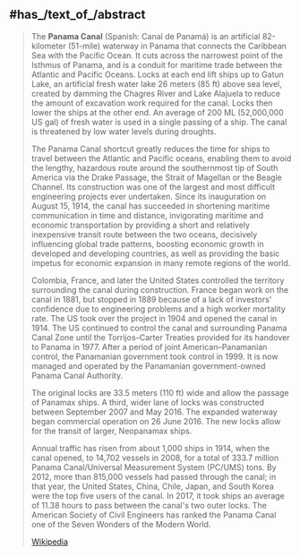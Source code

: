 ﻿---
has_id_wikidata: Q7350
located_in_the_administrative_territorial_entity:
- "[[_Standards/WikiData/WD~Panamá_Province,557506]]"
- "[[_Standards/WikiData/WD~Colón_Province,820514]]"
- "[[_Standards/WikiData/WD~Panamá_Oeste_Province,16250688]]"
described_by_source:
- "[[_Standards/WikiData/WD~Brockhaus_and_Efron_Encyclopedic_Dictionary,602358]]"
- "[[_Standards/WikiData/WD~Encyclopædia_Britannica_11th_edition,867541]]"
- "[[_Standards/WikiData/WD~The_Nuttall_Encyclopædia,3181656]]"
- "[[_Standards/WikiData/WD~Yuzhakov_Big_Encyclopedia,4091878]]"
- "[[_Standards/WikiData/WD~Sytin_Military_Encyclopedia,4114391]]"
- "[[_Standards/WikiData/WD~The_New_Student's_Reference_Work,16082057]]"
- "[[_Standards/WikiData/WD~Small_Brockhaus_and_Efron_Encyclopedic_Dictionary,19180675]]"
has_effect: '[[_Standards/WikiData/WD~Panamax,852387]]'
instance_of: "[[_Standards/WikiData/WD~ship_canal,949819]]"
has_part_s_: "[[_Standards/WikiData/WD~Panama_Canal_locks,2388548]]"
part_of: "[[_Standards/WikiData/WD~Seven_Wonders_of_the_Modern_World,12800832]]"
commissioned_by: "[[_Standards/WikiData/WD~Compagnie_universelle_du_canal_interocéanique_de_Panama,17625883]]"
heritage_designation: "[[_Standards/WikiData/WD~Historic_Civil_Engineering_Landmark,56637937]]"
video:
- "http://commons.wikimedia.org/wiki/Special:FilePath/Canal%20de%20Panama%2C%20Panama.webm"
- "http://commons.wikimedia.org/wiki/Special:FilePath/Google%20Timelapse-%20Panama%20Canal.webm"
country: '[[_Standards/WikiData/WD~Panama,804]]'
connects_with:
- "[[_Standards/WikiData/WD~Pacific_Ocean,98]]"
- "[[_Standards/WikiData/WD~Atlantic_Ocean,97]]"
destination_point: "[[_Standards/WikiData/WD~Pacific_Ocean,98]]"
start_point: "[[_Standards/WikiData/WD~Atlantic_Ocean,97]]"
elevation_above_sea_level: 26
length: 82
spoken_text_audio: "http://commons.wikimedia.org/wiki/Special:FilePath/Fr-canal%20de%20panama.ogg"
image: "http://commons.wikimedia.org/wiki/Special:FilePath/Panama%20Canal%20Gatun%20Locks.jpg"
detail_map: "http://commons.wikimedia.org/wiki/Special:FilePath/Panama%20Canal%20Map%20FR.png"
U_S_National_Archives_Identifier: 10046555
Libris_URI: 86lnmkbs3zls8r9
Krugosvet_article: Earth_sciences/geografiya/PANAMSKI_KANAL.html
Commons_gallery: "Panama Canal"
Commons_category: "Panama Canal"
date_of_official_opening: "1914-08-15T00:00:00Z"
coordinate_location: "Point(-79.75 9.12)"
---

## #has_/text_of_/abstract 

> The **Panama Canal** (Spanish: Canal de Panamá) is an artificial 82-kilometer (51-mile) waterway in Panama that connects the Caribbean Sea with the Pacific Ocean. It cuts across the narrowest point of the Isthmus of Panama, and is a conduit for maritime trade between the Atlantic and Pacific Oceans. Locks at each end lift ships up to Gatun Lake, an artificial fresh water lake 26 meters (85 ft) above sea level, created by damming the Chagres River and Lake Alajuela to reduce the amount of excavation work required for the canal. Locks then lower the ships at the other end. An average of 200 ML (52,000,000 US gal) of fresh water is used in a single passing of a ship. The canal is threatened by low water levels during droughts.
>
> The Panama Canal shortcut greatly reduces the time for ships to travel between the Atlantic and Pacific oceans, enabling them to avoid the lengthy, hazardous route around the southernmost tip of South America via the Drake Passage, the Strait of Magellan or the Beagle Channel. Its construction was one of the largest and most difficult engineering projects ever undertaken. Since its inauguration on August 15, 1914, the canal has succeeded in shortening maritime communication in time and distance, invigorating maritime and economic transportation by providing a short and relatively inexpensive transit route between the two oceans, decisively influencing global trade patterns, boosting economic growth in developed and developing countries, as well as providing the basic impetus for economic expansion in many remote regions of the world.
>
> Colombia, France, and later the United States controlled the territory surrounding the canal during construction. France began work on the canal in 1881, but stopped in 1889 because of a lack of investors' confidence due to engineering problems and a high worker mortality rate. The US took over the project in 1904 and opened the canal in 1914. The US continued to control the canal and surrounding Panama Canal Zone until the Torrijos–Carter Treaties provided for its handover to Panama in 1977. After a period of joint American–Panamanian control, the Panamanian government took control in 1999. It is now managed and operated by the Panamanian government-owned Panama Canal Authority.
>
> The original locks are 33.5 meters (110 ft) wide and allow the passage of Panamax ships. A third, wider lane of locks was constructed between September 2007 and May 2016. The expanded waterway began commercial operation on 26 June 2016. The new locks allow for the transit of larger, Neopanamax ships.
>
> Annual traffic has risen from about 1,000 ships in 1914, when the canal opened, to 14,702 vessels in 2008, for a total of 333.7 million Panama Canal/Universal Measurement System (PC/UMS) tons. By 2012, more than 815,000 vessels had passed through the canal; in that year, the United States, China, Chile, Japan, and South Korea were the top five users of the canal. In 2017, it took ships an average of 11.38 hours to pass between the canal's two outer locks. The American Society of Civil Engineers has ranked the Panama Canal one of the Seven Wonders of the Modern World.
>
> [Wikipedia](https://en.wikipedia.org/wiki/Panama%20Canal) 

